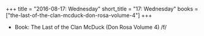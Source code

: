 +++
title = "2016-08-17: Wednesday"
short_title = "17: Wednesday"
books = ["the-last-of-the-clan-mcduck-don-rosa-volume-4"]
+++


* Book: The Last of the Clan McDuck (Don Rosa Volume 4) /f/
